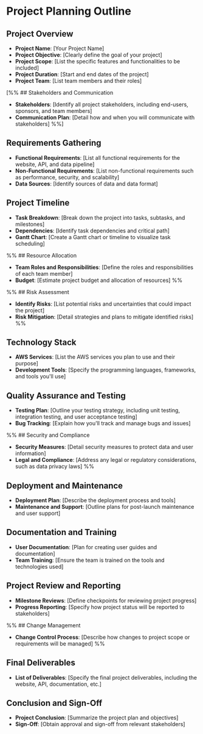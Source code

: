 
# Project Planning Outline

## Project Overview
- **Project Name**: [Your Project Name]
- **Project Objective**: [Clearly define the goal of your project]
- **Project Scope**: [List the specific features and functionalities to be included]
- **Project Duration**: [Start and end dates of the project]
- **Project Team**: [List team members and their roles]

[%% ## Stakeholders and Communication
- **Stakeholders**: [Identify all project stakeholders, including end-users, sponsors, and team members]
- **Communication Plan**: [Detail how and when you will communicate with stakeholders]
 %%]
## Requirements Gathering
- **Functional Requirements**: [List all functional requirements for the website, API, and data pipeline]
- **Non-Functional Requirements**: [List non-functional requirements such as performance, security, and scalability]
- **Data Sources**: [Identify sources of data and data format]

## Project Timeline
- **Task Breakdown**: [Break down the project into tasks, subtasks, and milestones]
- **Dependencies**: [Identify task dependencies and critical path]
- **Gantt Chart**: [Create a Gantt chart or timeline to visualize task scheduling]

%% ## Resource Allocation
- **Team Roles and Responsibilities**: [Define the roles and responsibilities of each team member]
- **Budget**: [Estimate project budget and allocation of resources]
 %%
 
%% ## Risk Assessment
- **Identify Risks**: [List potential risks and uncertainties that could impact the project]
- **Risk Mitigation**: [Detail strategies and plans to mitigate identified risks]
 %%
## Technology Stack
- **AWS Services**: [List the AWS services you plan to use and their purpose]
- **Development Tools**: [Specify the programming languages, frameworks, and tools you'll use]

## Quality Assurance and Testing
- **Testing Plan**: [Outline your testing strategy, including unit testing, integration testing, and user acceptance testing]
- **Bug Tracking**: [Explain how you'll track and manage bugs and issues]

%% ## Security and Compliance
- **Security Measures**: [Detail security measures to protect data and user information]
- **Legal and Compliance**: [Address any legal or regulatory considerations, such as data privacy laws] %%

## Deployment and Maintenance
- **Deployment Plan**: [Describe the deployment process and tools]
- **Maintenance and Support**: [Outline plans for post-launch maintenance and user support]

## Documentation and Training
- **User Documentation**: [Plan for creating user guides and documentation]
- **Team Training**: [Ensure the team is trained on the tools and technologies used]

## Project Review and Reporting
- **Milestone Reviews**: [Define checkpoints for reviewing project progress]
- **Progress Reporting**: [Specify how project status will be reported to stakeholders]

%% ## Change Management
- **Change Control Process**: [Describe how changes to project scope or requirements will be managed] %%

## Final Deliverables
- **List of Deliverables**: [Specify the final project deliverables, including the website, API, documentation, etc.]

## Conclusion and Sign-Off
- **Project Conclusion**: [Summarize the project plan and objectives]
- **Sign-Off**: [Obtain approval and sign-off from relevant stakeholders]
